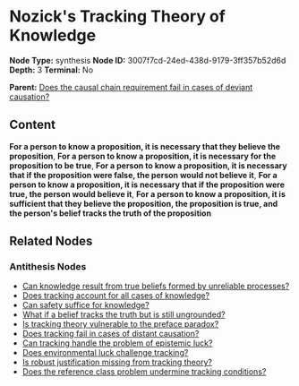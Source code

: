# Nozick's Tracking Theory of Knowledge

**Node Type:** synthesis
**Node ID:** 3007f7cd-24ed-438d-9179-3ff357b52d6d
**Depth:** 3
**Terminal:** No

**Parent:** [Does the causal chain requirement fail in cases of deviant causation?](does-the-causal-chain-requirement-fail-in-cases-of-deviant-causation-antithesis-49e1a5be-3b29-4d61-860a-13135afc7b60.md)

## Content

**For a person to know a proposition, it is necessary that they believe the proposition**, **For a person to know a proposition, it is necessary for the proposition to be true**, **For a person to know a proposition, it is necessary that if the proposition were false, the person would not believe it**, **For a person to know a proposition, it is necessary that if the proposition were true, the person would believe it**, **For a person to know a proposition, it is sufficient that they believe the proposition, the proposition is true, and the person's belief tracks the truth of the proposition**

## Related Nodes

### Antithesis Nodes

- [Can knowledge result from true beliefs formed by unreliable processes?](can-knowledge-result-from-true-beliefs-formed-by-unreliable-processes-antithesis-690abb04-fc7c-4b60-a5e0-e6e5d8291d7c.md)
- [Does tracking account for all cases of knowledge?](does-tracking-account-for-all-cases-of-knowledge-antithesis-a3262392-7c8a-4e2f-be35-1a2fabb87b23.md)
- [Can safety suffice for knowledge?](can-safety-suffice-for-knowledge-antithesis-0469772a-2d78-41f2-9709-5e7f81a1af48.md)
- [What if a belief tracks the truth but is still ungrounded?](what-if-a-belief-tracks-the-truth-but-is-still-ungrounded-antithesis-28c72ae9-54e6-4a0b-9ee0-bda899c9b1af.md)
- [Is tracking theory vulnerable to the preface paradox?](is-tracking-theory-vulnerable-to-the-preface-paradox-antithesis-81f180a5-2b78-4e31-8cd3-0e07e03dcadf.md)
- [Does tracking fail in cases of distant causation?](does-tracking-fail-in-cases-of-distant-causation-antithesis-7d8d9e04-d4a2-4a7f-bb24-6df29c4b9577.md)
- [Can tracking handle the problem of epistemic luck?](can-tracking-handle-the-problem-of-epistemic-luck-antithesis-7522b962-257e-49e4-be8b-9c1fcc93fb00.md)
- [Does environmental luck challenge tracking?](does-environmental-luck-challenge-tracking-antithesis-7dc4cf90-f422-4b1b-b65d-ce1118926f74.md)
- [Is robust justification missing from tracking theory?](is-robust-justification-missing-from-tracking-theory-antithesis-f1cdb96e-6366-4c33-a6aa-d7746abfe799.md)
- [Does the reference class problem undermine tracking conditions?](does-the-reference-class-problem-undermine-tracking-conditions-antithesis-33b84235-116b-4b50-8878-6388052f925c.md)
